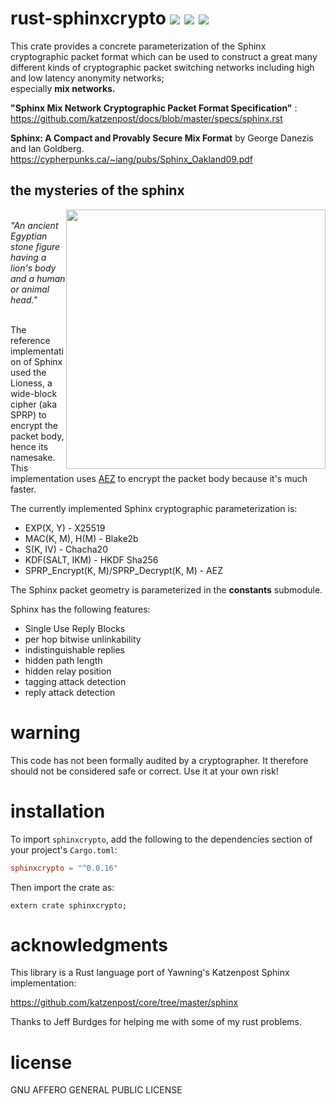 # rust-sphinxcrypto [![](https://travis-ci.org/david415/rust-sphinxcrypto.png?branch=master)](https://www.travis-ci.org/david415/rust-sphinxcrypto) [![](https://img.shields.io/crates/v/sphinxcrypto.svg)](https://crates.io/crates/sphinxcrypto) [![](https://docs.rs/sphinxcrypto/badge.svg)](https://docs.rs/sphinxcrypto/)

This crate provides a concrete parameterization of the Sphinx
cryptographic packet format which can be used to construct a
great many different kinds of cryptographic packet switching
networks including high and low latency anonymity networks;<br />
especially **mix networks.**

**"Sphinx Mix Network Cryptographic Packet Format Specification"** :<BR>
https://github.com/katzenpost/docs/blob/master/specs/sphinx.rst

**Sphinx: A Compact and Provably Secure Mix Format**
by George Danezis and Ian Goldberg.<BR> https://cypherpunks.ca/~iang/pubs/Sphinx_Oakland09.pdf


## the mysteries of the sphinx

<img style="float: right; width: auto; height: 415px;"
  src="https://github.com/david415/rust-sphinxcrypto/raw/add_sphinx_sketch.0/pix/dawn_on_the_great_sphinx.jpg"/>

<br />
<i>"An ancient Egyptian stone figure having a lion's body and a human or animal head."</i>
<br />
<br />

The reference implementation of Sphinx used the Lioness, a wide-block cipher (aka SPRP) to
encrypt the packet body, hence its namesake. This implementation uses
<A HREF="https://github.com/david415/aez">AEZ</A>
to encrypt the packet body because it's much faster.

The currently implemented Sphinx cryptographic parameterization is:

* EXP(X, Y) - X25519
* MAC(K, M), H(M) - Blake2b
* S(K, IV) - Chacha20
* KDF(SALT, IKM) - HKDF Sha256
* SPRP_Encrypt(K, M)/SPRP_Decrypt(K, M) - AEZ

The Sphinx packet geometry is parameterized in the **constants** submodule.

Sphinx has the following features:

* Single Use Reply Blocks
* per hop bitwise unlinkability
* indistinguishable replies
* hidden path length
* hidden relay position
* tagging attack detection
* reply attack detection


# warning

This code has not been formally audited by a cryptographer. It
therefore should not be considered safe or correct. Use it at your own
risk!


# installation

To import `sphinxcrypto`, add the following to the dependencies section of
your project's `Cargo.toml`:
```toml
sphinxcrypto = "^0.0.16"
```
Then import the crate as:
```rust,no_run
extern crate sphinxcrypto;
```


# acknowledgments

This library is a Rust language port of Yawning's Katzenpost Sphinx implementation:

https://github.com/katzenpost/core/tree/master/sphinx

Thanks to Jeff Burdges for helping me with some of my rust problems.


# license

GNU AFFERO GENERAL PUBLIC LICENSE
